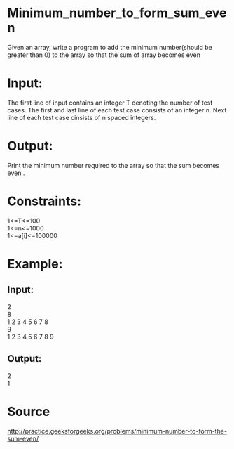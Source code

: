 # Minimum_number_to_form_sum_even
Given an array, write a program to add the minimum number(should be greater than 0) to the array so that the sum of array becomes even

# Input:
The first line of input contains an integer T denoting the number of test cases. The first and last line of each test case consists of an integer n. Next line of each test case cinsists of n spaced integers.

# Output:
Print the minimum number required to the array so that the sum becomes even .

# Constraints:
1<=T<=100  
1<=n<=1000  
1<=a[i]<=100000  

# Example:
## Input:
2  
8  
1 2 3 4 5 6 7 8  
9  
1 2 3 4 5 6 7 8 9  

## Output:
2  
1  

# Source
http://practice.geeksforgeeks.org/problems/minimum-number-to-form-the-sum-even/
